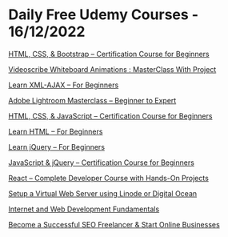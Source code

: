 # Daily Free Udemy Courses - 16/12/2022

[HTML, CSS, & Bootstrap – Certification Course for Beginners](https://www.udemy.com/course/html-css-bootstrap-certification-course-for-beginners/?couponCode=YOUACCEL58275%20)
[Videoscribe Whiteboard Animations : MasterClass With Project](https://www.udemy.com/course/videoscribe-whiteboard-animations-masterclass-with-project/?couponCode=7D63DDC2671B8CB7A666)
[Learn XML-AJAX – For Beginners](https://www.udemy.com/course/learn-xml-ajax-for-beginners/?couponCode=YOUACCEL58275%20)
[Adobe Lightroom Masterclass – Beginner to Expert](https://www.udemy.com/course/adobe-lightroom-masterclass-beginner-to-expert/?couponCode=YOUACCEL11930%20)
[HTML, CSS, & JavaScript – Certification Course for Beginners](https://www.udemy.com/course/html-css-javascript-certification-course-for-beginners/?couponCode=YOUACCEL11930%20)
[Learn HTML – For Beginners](https://www.udemy.com/course/learn-html-for-beginners/?couponCode=YOUACCEL11930%20)
[Learn jQuery – For Beginners](https://www.udemy.com/course/learn-jquery-for-beginners/?couponCode=YOUACCEL58275%20)
[JavaScript & jQuery – Certification Course for Beginners](https://www.udemy.com/course/javascript-jquery-certification-course-for-beginners/?couponCode=YOUACCEL11930%20)
[React – Complete Developer Course with Hands-On Projects](https://www.udemy.com/course/react-complete-developer-course-with-hands-on-projects/?couponCode=YOUACCEL58275%20)
[Setup a Virtual Web Server using Linode or Digital Ocean](https://www.udemy.com/course/setup-a-virtual-web-server-using-linode-or-digital-ocean/?couponCode=YOUACCEL11930%20)
[Internet and Web Development Fundamentals](https://www.udemy.com/course/internet-and-web-development-fundamentals/?couponCode=YOUACCEL58275%20)
[Become a Successful SEO Freelancer & Start Online Businesses](https://www.udemy.com/course/become-a-six-figure-seo-freelancer-start-getting-clients/?couponCode=SUBHANALLAH1222%20)
